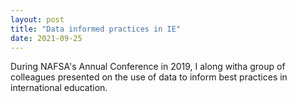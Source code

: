 ```yaml
---
layout: post
title: "Data informed practices in IE"
date: 2021-09-25
---
```


During NAFSA's Annual Conference in 2019, I along witha group of colleagues presented on the use of data to inform best practices in international education. 
